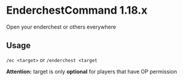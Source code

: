 # EnderchestCommand 1.18.x
Open your enderchest or others everywhere

## Usage
```/ec <target>``` or ```/enderchest <target```

**Attention:** target is only **optional** for players that have OP permission
